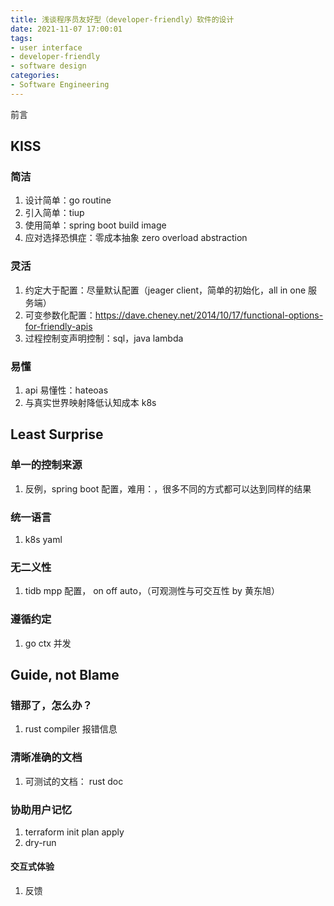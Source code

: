 ```yaml
---
title: 浅谈程序员友好型（developer-friendly）软件的设计
date: 2021-11-07 17:00:01
tags:
- user interface
- developer-friendly
- software design
categories:
- Software Engineering
---
```


前言

<!-- more -->

## KISS

### 简洁

1. 设计简单：go routine
2. 引入简单：tiup
3. 使用简单：spring boot build image
4. 应对选择恐惧症：零成本抽象 zero overload abstraction



### 灵活

1. 约定大于配置：尽量默认配置（jeager client，简单的初始化，all in one 服务端）
2. 可变参数化配置：https://dave.cheney.net/2014/10/17/functional-options-for-friendly-apis
3. 过程控制变声明控制：sql，java lambda



### 易懂

1. api 易懂性：hateoas
2. 与真实世界映射降低认知成本 k8s



## Least Surprise

### 单一的控制来源

1. 反例，spring boot 配置，难用：，很多不同的方式都可以达到同样的结果

### 统一语言

1. k8s yaml

### 无二义性

1. tidb mpp 配置， on off auto，（可观测性与可交互性 by 黄东旭）

### 遵循约定

1. go ctx 并发



## Guide, not Blame

### 错那了，怎么办？

1. rust compiler 报错信息

### 清晰准确的文档

1. 可测试的文档： rust doc

### 协助用户记忆

1. terraform init plan apply
2. dry-run

#### 交互式体验

1. 反馈
